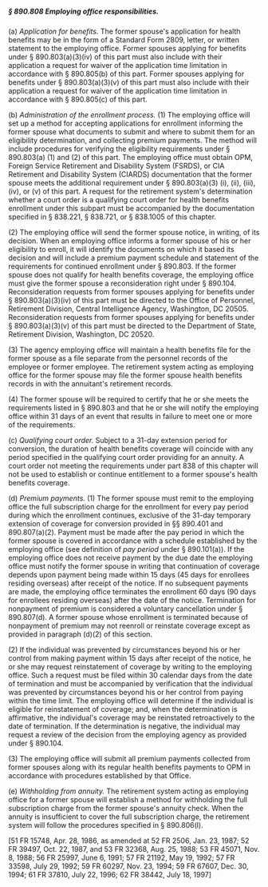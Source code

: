 ##### § 890.808 Employing office responsibilities. #####

(a) *Application for benefits.* The former spouse's application for health benefits may be in the form of a Standard Form 2809, letter, or written statement to the employing office. Former spouses applying for benefits under § 890.803(a)(3)(iv) of this part must also include with their application a request for waiver of the application time limitation in accordance with § 890.805(b) of this part. Former spouses applying for benefits under § 890.803(a)(3)(v) of this part must also include with their application a request for waiver of the application time limitation in accordance with § 890.805(c) of this part.

(b) *Administration of the enrollment process.* (1) The employing office will set up a method for accepting applications for enrollment informing the former spouse what documents to submit and where to submit them for an eligibility determination, and collecting premium payments. The method will include procedures for verifying the eligibility requirements under § 890.803(a) (1) and (2) of this part. The employing office must obtain OPM, Foreign Service Retirement and Disability System (FSRDS), or CIA Retirement and Disability System (CIARDS) documentation that the former spouse meets the additional requirement under § 890.803(a)(3) (i), (ii), (iii), (iv), or (v) of this part. A request for the retirement system's determination whether a court order is a qualifying court order for health benefits enrollment under this subpart must be accompanied by the documentation specified in § 838.221, § 838.721, or § 838.1005 of this chapter.

(2) The employing office will send the former spouse notice, in writing, of its decision. When an employing office informs a former spouse of his or her eligibility to enroll, it will identify the documents on which it based its decision and will include a premium payment schedule and statement of the requirements for continued enrollment under § 890.803. If the former spouse does not qualify for health benefits coverage, the employing office must give the former spouse a reconsideration right under § 890.104. Reconsideration requests from former spouses applying for benefits under § 890.803(a)(3)(iv) of this part must be directed to the Office of Personnel, Retirement Division, Central Intelligence Agency, Washington, DC 20505. Reconsideration requests from former spouses applying for benefits under § 890.803(a)(3)(v) of this part must be directed to the Department of State, Retirement Division, Washington, DC 20520.

(3) The agency employing office will maintain a health benefits file for the former spouse as a file separate from the personnel records of the employee or former employee. The retirement system acting as employing office for the former spouse may file the former spouse health benefits records in with the annuitant's retirement records.

(4) The former spouse will be required to certify that he or she meets the requirements listed in § 890.803 and that he or she will notify the employing office within 31 days of an event that results in failure to meet one or more of the requirements.

(c) *Qualifying court order.* Subject to a 31-day extension period for conversion, the duration of health benefits coverage will coincide with any period specified in the qualifying court order providing for an annuity. A court order not meeting the requirements under part 838 of this chapter will not be used to establish or continue entitlement to a former spouse's health benefits coverage.

(d) *Premium payments.* (1) The former spouse must remit to the employing office the full subscription charge for the enrollment for every pay period during which the enrollment continues, exclusive of the 31-day temporary extension of coverage for conversion provided in §§ 890.401 and 890.807(a)(2). Payment must be made after the pay period in which the former spouse is covered in accordance with a schedule established by the employing office (see definition of *pay period* under § 890.101(a)). If the employing office does not receive payment by the due date the employing office must notify the former spouse in writing that continuation of coverage depends upon payment being made within 15 days (45 days for enrollees residing overseas) after receipt of the notice. If no subsequent payments are made, the employing office terminates the enrollment 60 days (90 days for enrollees residing overseas) after the date of the notice. Termination for nonpayment of premium is considered a voluntary cancellation under § 890.807(d). A former spouse whose enrollment is terminated because of nonpayment of premium may not reenroll or reinstate coverage except as provided in paragraph (d)(2) of this section.

(2) If the individual was prevented by circumstances beyond his or her control from making payment within 15 days after receipt of the notice, he or she may request reinstatement of coverage by writing to the employing office. Such a request must be filed within 30 calendar days from the date of termination and must be accompanied by verification that the individual was prevented by circumstances beyond his or her control from paying within the time limit. The employing office will determine if the individual is eligible for reinstatement of coverage; and, when the determination is affirmative, the individual's coverage may be reinstated retroactively to the date of termination. If the determination is negative, the individual may request a review of the decision from the employing agency as provided under § 890.104.

(3) The employing office will submit all premium payments collected from former spouses along with its regular health benefits payments to OPM in accordance with procedures established by that Office.

(e) *Withholding from annuity.* The retirement system acting as employing office for a former spouse will establish a method for withholding the full subscription charge from the former spouse's annuity check. When the annuity is insufficient to cover the full subscription charge, the retirement system will follow the procedures specified in § 890.806(l).

[51 FR 15748, Apr. 28, 1986, as amended at 52 FR 2506, Jan. 23, 1987; 52 FR 39497, Oct. 22, 1987, and 53 FR 32368, Aug. 25, 1988; 53 FR 45071, Nov. 8, 1988; 56 FR 25997, June 6, 1991; 57 FR 21192, May 19, 1992; 57 FR 33598, July 29, 1992; 59 FR 60297, Nov. 23, 1994; 59 FR 67607, Dec. 30, 1994; 61 FR 37810, July 22, 1996; 62 FR 38442, July 18, 1997]